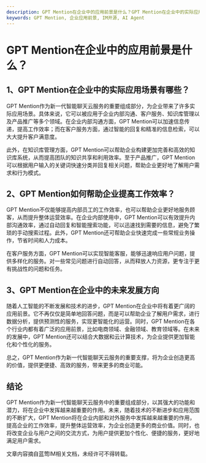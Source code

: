 ```yaml
---
description: GPT Mention在企业中的应用前景是什么？GPT Mention在企业中的实际应用场景有哪些？GPT Mention如何帮助企业提高工作效率？GPT Mention在企业中的未来发展方向结论。
keywords: GPT Mention, 企业应用前景, IM开源, AI Agent
---
```

# GPT Mention在企业中的应用前景是什么？

## 1、GPT Mention在企业中的实际应用场景有哪些？
GPT Mention作为新一代智能聊天云服务的重要组成部分，为企业带来了许多实际应用场景。具体来说，它可以被应用于企业内部沟通、客户服务、知识库管理以及产品推广等多个领域。在企业内部沟通方面，GPT Mention可以加速信息传递，提高工作效率；而在客户服务方面，通过智能的回复和精准的信息检索，可以大大提升客户满意度。

此外，在知识库管理方面，GPT Mention可以帮助企业构建更加完善和高效的知识库系统，从而提高团队的知识共享和利用效率。至于产品推广，GPT Mention可以根据用户输入的关键词快速分类并回复相关问题，帮助企业更好地了解用户需求和行为模式。

## 2、GPT Mention如何帮助企业提高工作效率？
GPT Mention不仅能够提高内部员工的工作效率，也可以帮助企业更好地服务顾客，从而提升整体运营效率。在企业内部使用中，GPT Mention可以有效提升内部沟通效率，通过自动回复和智能搜索功能，可以迅速找到需要的信息，避免了繁琐的手动搜索过程。此外，GPT Mention还可帮助企业快速完成一些常规业务操作，节省时间和人力成本。

在客户服务方面，GPT Mention可以实现智能客服，能够迅速响应用户问题，提供多样化的服务。对一些常见问题进行自动回答，从而释放人力资源，更专注于更有挑战性的问题和任务。

## 3、GPT Mention在企业中的未来发展方向
随着人工智能的不断发展和技术的进步，GPT Mention在企业中将有着更广阔的应用前景。它不再仅仅是简单地回答问题，而是可以帮助企业了解用户需求，进行数据分析，提供预测性的服务，实现更智能化的运营。同时，GPT Mention在各个行业内都有着广泛的应用前景，比如电商领域、金融领域、教育领域等。在未来的发展中，GPT Mention还可以结合大数据和云计算技术，为企业提供更加智能化和个性化的服务。

总之，GPT Mention作为新一代智能聊天云服务的重要支撑，将为企业创造更高的价值，提供更便捷、高效的服务，带来更多的商业可能。

## 结论
GPT Mention作为新一代智能聊天云服务中的重要组成部分，以其强大的功能和潜力，将在企业中发挥越来越重要的作用。未来，随着技术的不断进步和应用范围的不断扩大，GPT Mention将在企业内部和对外服务中发挥越来越重要的作用，提高企业的工作效率，提升整体运营效率，为企业创造更多的商业价值。同时，也将改变企业与用户之间的交流方式，为用户提供更加个性化、便捷的服务，更好地满足用户需求。

文章内容摘自蓝莺IM相关文档，未经许可不得转载。